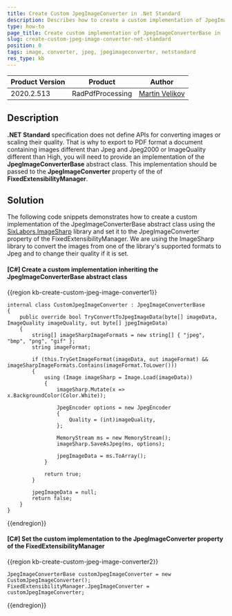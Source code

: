 ```yaml
---
title: Create Custom JpegImageConverter in .Net Standard
description: Describes how to create a custom implementation of JpegImageConverterBase in .Net Standard
type: how-to
page_title: Create custom implementation of JpegImageConverterBase in .Net Standard
slug: create-custom-jpeg-image-converter-net-standard
position: 0
tags: image, converter, jpeg, jpegimageconverter, netstandard
res_type: kb
---
```


<table>
<thead>
	<tr>
		<th>Product Version</th>
		<th>Product</th>
		<th>Author</th>
	</tr>
</thead>
<tbody>
	<tr>
		<td>2020.2.513</td>
		<td>RadPdfProcessing</td>
		<td><a href="https://www.telerik.com/blogs/author/martin-velikov">Martin Velikov</a></td>
	</tr>
</tbody>
</table>

## Description

**.NET Standard** specification does not define APIs for converting images or scaling their quality. That is why to export to PDF format a document containing images different than Jpeg and Jpeg2000 or ImageQuality different than High, you will need to provide an implementation of the **JpegImageConverterBase** abstract class. This implementation should be passed to the **JpegImageConverter** property of the of **FixedExtensibilityManager**.

## Solution

The following code snippets demonstrates how to create a custom implementation of the JpegImageConverterBase abstract class using the [SixLabors.ImageSharp](https://github.com/SixLabors/ImageSharp) library and set it to the JpegImageConverter property of the FixedExtensibilityManager. We are using the ImageSharp library to convert the images from one of the library's supported formats to Jpeg and to change their quality if it is set.

#### __[C#] Create a custom implementation inheriting the JpegImageConverterBase abstract class__

{{region kb-create-custom-jpeg-image-converter1}}

	internal class CustomJpegImageConverter : JpegImageConverterBase
    {
        public override bool TryConvertToJpegImageData(byte[] imageData, ImageQuality imageQuality, out byte[] jpegImageData)
        {
            string[] imageSharpImageFormats = new string[] { "jpeg", "bmp", "png", "gif" };
            string imageFormat;

            if (this.TryGetImageFormat(imageData, out imageFormat) && imageSharpImageFormats.Contains(imageFormat.ToLower()))
            {
                using (Image imageSharp = Image.Load(imageData))
                {
                    imageSharp.Mutate(x => x.BackgroundColor(Color.White));

                    JpegEncoder options = new JpegEncoder
                    {
                        Quality = (int)imageQuality,
                    };

                    MemoryStream ms = new MemoryStream();
                    imageSharp.SaveAsJpeg(ms, options);

                    jpegImageData = ms.ToArray();
                }

                return true;
            }

            jpegImageData = null;
            return false;
        }
    }
 
{{endregion}}

#### __[C#] Set the custom implementation to the JpegImageConverter property of the FixedExtensibilityManager__

{{region kb-create-custom-jpeg-image-converter2}}

	JpegImageConverterBase customJpegImageConverter = new CustomJpegImageConverter(); 
	FixedExtensibilityManager.JpegImageConverter = customJpegImageConverter; 
{{endregion}}
